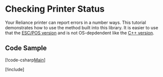 # Checking Printer Status

Your Reliance printer can report errors in a number ways. This tutorial demonstrates
how to use the method built into this library. It is easier to use that the 
[ESC/POS version](https://reliance-escpos-commands.readthedocs.io/en/latest/realtime_status.html) and is not OS-depdendent like the [C++ version](https://developers.pyramidacceptors.com/api_reliance/struct_reliance_h_i_d_1_1_reliance_status.html).

## Code Sample
[!code-csharp[Main](Sample_04.cs)]

[!include[<Exceptions>](<exceptions.md>)]